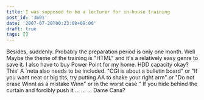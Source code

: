 ```yaml
---
title: I was supposed to be a lecturer for in-house training
post_id: '3601'
date: '2007-07-20T00:23:00+09:00'
draft: true
tags: []
---
```


Besides, suddenly. Probably the preparation period is only one month. Well Maybe the theme of the training is "HTML" and it's a relatively easy genre to save it. I also have to buy Power Point for my home. HDD capacity okay? This' A `neta also needs to be included. "CGI is about a bulletin board" or "If you want neat or big tits, try putting AA to shake your right arm" or "Do not erase Winnt as a mistake Winn" or in the worst case " If you hide behind the curtain and forcibly push it ... ... ... Dame Cana?
